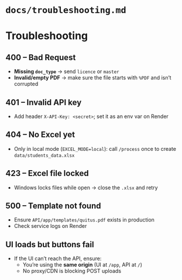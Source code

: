 # `docs/troubleshooting.md`

# Troubleshooting

## 400 – Bad Request
- **Missing `doc_type`** → send `licence` or `master`
- **Invalid/empty PDF** → make sure the file starts with `%PDF` and isn’t corrupted

## 401 – Invalid API key
- Add header `X-API-Key: <secret>`; set it as an env var on Render

## 404 – No Excel yet
- Only in local mode (`EXCEL_MODE=local`): call `/process` once to create `data/students_data.xlsx`

## 423 – Excel file locked
- Windows locks files while open → close the `.xlsx` and retry

## 500 – Template not found
- Ensure `API/app/templates/quitus.pdf` exists in production
- Check service logs on Render

## UI loads but buttons fail
- If the UI can’t reach the API, ensure:
  - You’re using the **same origin** (UI at `/app`, API at `/`)
  - No proxy/CDN is blocking POST uploads
